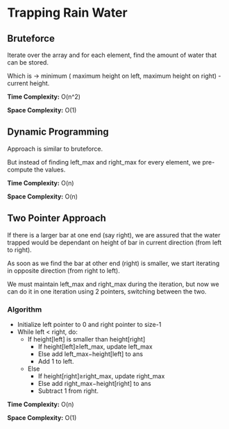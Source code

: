 # Trapping Rain Water

## Bruteforce

Iterate over the array and for each element, find the amount of water that can be stored.

Which is -> minimum ( maximum height on left, maximum height on right) - current height.

**Time Complexity:** O(n^2)

**Space Complexity:** O(1)


## Dynamic Programming

Approach is similar to bruteforce.

But instead of finding left_max and right_max for every element, we pre-compute the values.

**Time Complexity:** O(n)

**Space Complexity:** O(n)


## Two Pointer Approach

If there is a larger bar at one end (say right), we are assured that the water trapped would be dependant on height of bar in current direction (from left to right). 

As soon as we find the bar at other end (right) is smaller, we start iterating in opposite direction (from right to left). 

We must maintain left_max and right_max during the iteration, but now we can do it in one iteration using 2 pointers, switching between the two.

### Algorithm

* Initialize left pointer to 0 and right pointer to size-1
* While left < right, do:
  * If height[left] is smaller than height[right]
    * If height[left]≥left_max, update left_max
    * Else add left_max−height[left] to ans
    * Add 1 to left.
  * Else
    * If height[right]≥right_max, update right_max
    * Else add right_max−height[right] to ans
    * Subtract 1 from right.

**Time Complexity:** O(n)

**Space Complexity:** O(1)